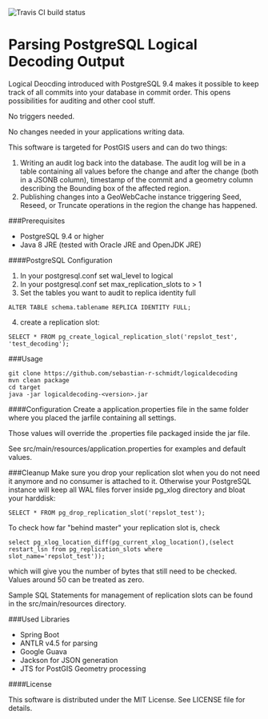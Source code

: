 ![Travis CI build status](https://travis-ci.org/sebastian-r-schmidt/logicaldecoding.svg?branch=master)

# Parsing PostgreSQL Logical Decoding Output

Logical Deocding introduced with PostgreSQL 9.4 makes it possible to keep track of all commits into your database in commit order. This opens possibilities for auditing and other cool stuff.

No triggers needed.

No changes needed in your applications writing data.

This software is targeted for PostGIS users and can do two things:

1. Writing an audit log back into the database. The audit log will be in a table containing all values before the change and after the change (both in a JSONB column), timestamp of the commit and a geometry column describing the Bounding box of the affected region.
2. Publishing changes into a GeoWebCache instance triggering Seed, Reseed, or Truncate operations in the region the change has happened.

###Prerequisites
+ PostgreSQL 9.4 or higher
+ Java 8 JRE (tested with Oracle JRE and OpenJDK JRE)

####PostgreSQL Configuration
1. In your postgresql.conf set wal_level to logical
2. In your postgresql.conf set max_replication_slots to > 1
3. Set the tables you want to audit to replica identity full
```
ALTER TABLE schema.tablename REPLICA IDENTITY FULL;
```
4. create a replication slot:
```
SELECT * FROM pg_create_logical_replication_slot('repslot_test', 'test_decoding');
```

###Usage
```
git clone https://github.com/sebastian-r-schmidt/logicaldecoding
mvn clean package
cd target
java -jar logicaldecoding-<version>.jar
```

####Configuration
Create a application.properties file in the same folder where you placed the jarfile containing all settings.

Those values will override the .properties file packaged inside the jar file.

See src/main/resources/application.properties for examples and default values.

###Cleanup
Make sure you drop your replication slot when you do not need it anymore and no consumer is attached to it.
Otherwise your PostgreSQL instance will keep all WAL files forver inside pg_xlog directory
and bloat your harddisk:
```
SELECT * FROM pg_drop_replication_slot('repslot_test');
```

To check how far "behind master" your replication slot is, check
```
select pg_xlog_location_diff(pg_current_xlog_location(),(select restart_lsn from pg_replication_slots where slot_name='repslot_test'));
```
which will give you the number of bytes that still need to be checked. Values around 50 can be treated as zero.

Sample SQL Statements for management of replication slots can be found in the
src/main/resources directory. 

###Used Libraries

+ Spring Boot
+ ANTLR v4.5 for parsing
+ Google Guava
+ Jackson for JSON generation
+ JTS for PostGIS Geometry processing

####License

This software is distributed under the MIT License. See LICENSE file for details.